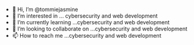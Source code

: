 - 👋 Hi, I’m @tommiejasmine
- 👀 I’m interested in ... cybersecurity and web development
- 🌱 I’m currently learning ...cybersecurity and web development
- 💞️ I’m looking to collaborate on ...cybersecurity and web development
- 📫 How to reach me ...cybersecurity and web development

<!---
tommiejasmine/tommiejasmine is a ✨ special ✨ repository because its `README.md` (this file) appears on your GitHub profile.
You can click the Preview link to take a look at your changes.
--->

